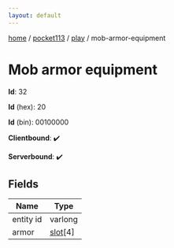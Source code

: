 ```yaml
---
layout: default
---
```


[home](/)  /  [pocket113](/protocol/pocket113)  /  [play](/protocol/pocket113/play)  /  mob-armor-equipment

# Mob armor equipment

**Id**: 32

**Id** (hex): 20

**Id** (bin): 00100000

**Clientbound**: ✔️

**Serverbound**: ✔️

## Fields

Name | Type
---|---
entity id | varlong
armor | [slot](/protocol/pocket113/types/slot)[4]
